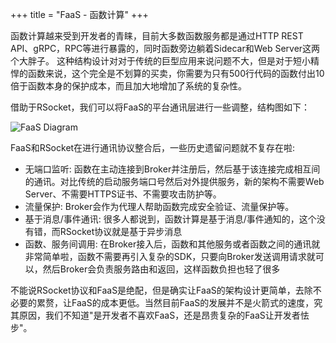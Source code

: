 +++
title = "FaaS - 函数计算"
+++

函数计算越来受到开发者的青睐，目前大多数函数服务都是通过HTTP REST API、gRPC，RPC等进行暴露的，同时函数旁边躺着Sidecar和Web Server这两个大胖子。
这种结构设计对对于传统的巨型应用来说问题不大，但是对于短小精悍的函数来说，这个完全是不划算的买卖，你需要为只有500行代码的函数付出10倍于函数本身的保护成本，而且加大地增加了系统的复杂性。

借助于RSocket，我们可以将FaaS的平台通讯层进行一些调整，结构图如下：

![FaaS Diagram](/images/integration/faas.png)

FaaS和RSocket在进行通讯协议整合后，一些历史遗留问题就不复存在啦:

* 无端口监听: 函数在主动连接到Broker并注册后，然后基于该连接完成相互间的通讯。对比传统的启动服务端口号然后对外提供服务，新的架构不需要Web Server、不需要HTTPS证书、不需要攻击防护等。
* 流量保护: Broker会作为代理人帮助函数完成安全验证、流量保护等。
* 基于消息/事件通讯: 很多人都说到，函数计算是基于消息/事件通知的，这个没有错，而RSocket协议就是基于异步消息
* 函数、服务间调用: 在Broker接入后，函数和其他服务或者函数之间的通讯就非常简单啦，函数不需要再引入复杂的SDK，只要向Broker发送调用请求就可以，然后Broker会负责服务路由和返回，这样函数负担也轻了很多

不能说RSocket协议和FaaS是绝配，但是确实让FaaS的架构设计更简单，去除不必要的累赘，让FaaS的成本更低。当然目前FaaS的发展并不是火箭式的速度，究其原因，我们不知道"是开发者不喜欢FaaS，还是昂贵复杂的FaaS让开发者怯步"。
